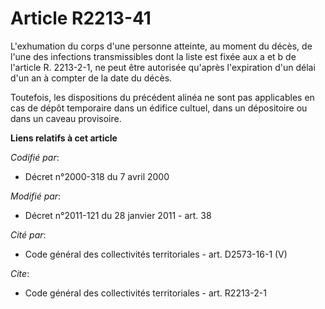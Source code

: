 # Article R2213-41

L'exhumation du corps d'une personne atteinte, au moment du décès, de l'une des infections transmissibles dont la liste est
fixée aux a et b de l'article R. 2213-2-1, ne peut être autorisée qu'après l'expiration d'un délai d'un an à compter de la
date du décès. 

Toutefois, les dispositions du précédent alinéa ne sont pas applicables en cas de dépôt temporaire dans un édifice cultuel,
dans un dépositoire ou dans un caveau provisoire.

**Liens relatifs à cet article**

_Codifié par_:

  - Décret n°2000-318 du 7 avril 2000

_Modifié par_:

  - Décret n°2011-121 du 28 janvier 2011 - art. 38

_Cité par_:

  - Code général des collectivités territoriales - art. D2573-16-1 (V)

_Cite_:

  - Code général des collectivités territoriales - art. R2213-2-1
